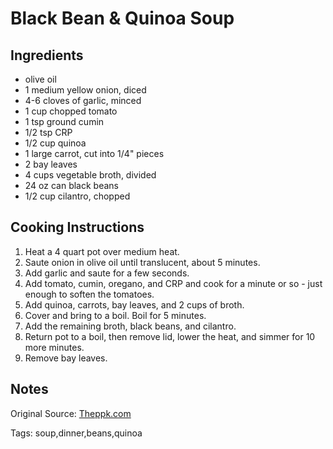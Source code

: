 # Black Bean & Quinoa Soup

## Ingredients

* olive oil
* 1 medium yellow onion, diced
* 4-6 cloves of garlic, minced
* 1 cup chopped tomato
* 1 tsp ground cumin
* 1/2 tsp CRP
* 1/2 cup quinoa
* 1 large carrot, cut into 1/4" pieces
* 2 bay leaves
* 4 cups vegetable broth, divided
* 24 oz can black beans
* 1/2 cup cilantro, chopped

## Cooking Instructions

1. Heat a 4 quart pot over medium heat.
2. Saute onion in olive oil until translucent, about 5 minutes.
3. Add garlic and saute for a few seconds.
4. Add tomato, cumin, oregano, and CRP and cook for a minute or so - just enough to soften the tomatoes.
5. Add quinoa, carrots, bay leaves, and 2 cups of broth.
6. Cover and bring to a boil. Boil for 5 minutes.
7. Add the remaining broth, black beans, and cilantro.
8. Return pot to a boil, then remove lid, lower the heat, and simmer for 10 more minutes.
9. Remove bay leaves.

## Notes

Original Source: [Theppk.com](http://www.theppk.com/2013/03/black-bean-quinoa-soup/)

Tags: soup,dinner,beans,quinoa
